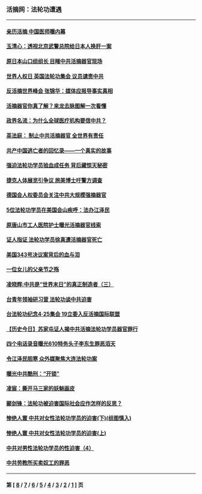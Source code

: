 ### 活摘网：法轮功遭遇
---
#### [亲历活摘 中国医师曝内幕](../../pages/nf5881/n14040389.md?10190430) 
#### [玉清心：透视北京武警总院给日本人换肝一案](../../pages/nf5881/n13771978.md?10190430) 
#### [原日本山口组组长 目睹中共活摘器官现场](../../pages/nf5881/n13767360.md?10190430) 
#### [世界人权日 英国法轮功集会 议员谴责中共](../../pages/nf5881/n13431763.md?10190430) 
#### [反活摘世界峰会 张锦华：媒体应报导事实真相](../../pages/nf5881/n13278502.md?10190430) 
#### [活摘器官你真了解？来龙去脉图解一次看懂](../../pages/nf5881/n13013820.md?10190430) 
#### [政界名流：为什么全球医疗机构要信中共？](../../pages/nf5881/n11945479.md?10190430) 
#### [英法庭： 制止中共活摘器官 全世界有责任](../../pages/nf5881/n11330691.md?10190430) 
#### [共产中国逃亡者的回忆录——一个真实的故事](../../pages/nf5881/n10918649.md?10190430) 
#### [强迫法轮功学员验血成任务 背后藏惊天秘密](../../pages/nf5881/n4252384.md?10190430) 
#### [捷克人体展览引争议 旅美博士吁警方调查](../../pages/nf5881/n9429187.md?10190430) 
#### [德国会人权委员会关注中共大规模强摘器官](../../pages/nf5881/n8418950.md?10190430) 
#### [5位法轮功学员在美国会山疾呼：法办江泽民](../../pages/nf5881/n8101519.md?10190430) 
#### [原唐山市工人医院护士曝光活摘器官线索](../../pages/nf5881/n8076384.md?10190430) 
#### [证人指证 法轮功学员徐真遭活摘器官死亡](../../pages/nf5881/n8042467.md?10190430) 
#### [美国343号决议案背后的血与泪](../../pages/nf5881/n8020684.md?10190430) 
#### [一位女儿的父亲节之殇](../../pages/nf5881/n8014122.md?10190430) 
#### [凌晓辉:中共是“世界末日”的真正制造者（三）](../../pages/nf5881/n4210333.md?10190430) 
#### [台青年领袖研习营 法轮功谈中共迫害](../../pages/nf5881/n4141857.md?10190430) 
#### [台法轮功纪念4‧25集会 19立委入反活摘国际联盟](../../pages/nf5881/n4141821.md?10190430) 
#### [【历史今日】苏家屯证人揭中共活摘法轮功学员器官罪行](../../pages/nf5881/n4135912.md?10190430) 
#### [四个电话录音曝光610特务头子李东生罪恶滔天](../../pages/nf5881/n4040060.md?10190430) 
#### [令江泽民胆寒 众外媒聚焦大连法轮功案](../../pages/nf5881/n3932671.md?10190430) 
#### [曝光中共酷刑：“开锁”](../../pages/nf5881/n3889373.md?10190430) 
#### [凌宸：撕开马三家的妖魅画皮](../../pages/nf5881/n3849369.md?10190430) 
#### [郦剑锋：法轮功被迫害国际社会应作怎样的反思？](../../pages/nf5881/n3824560.md?10190430) 
#### [惨绝人寰 中共对女性法轮功学员的迫害(下)(组图慎入)](../../pages/nf5881/n3816285.md?10190430) 
#### [惨绝人寰 中共对女性法轮功学员的迫害(上)](../../pages/nf5881/n3815374.md?10190430) 
#### [中共对男性法轮功学员的性迫害（4）](../../pages/nf5881/n3769144.md?10190430) 
#### [中共劳教所买卖奴工的罪恶](../../pages/nf5881/n3769378.md?10190430) 

---
#### 第 [ [8](./8.md?10190430) / [7](./7.md?10190430) / [6](./6.md?10190430) / [5](./5.md?10190430) / [4](./4.md?10190430) / [3](./3.md?10190430) / [2](./2.md?10190430) / [1](./1.md?10190430) ] 页

